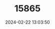 ---
title: "15865"
category: "Pachyuromys duprasi"
draft: false
date: 2024-02-22 13:03:50
languages:
  English: ["Fat-tailed Gerbil"]
---